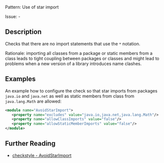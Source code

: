 Pattern: Use of star import

Issue: -

## Description

Checks that there are no import statements that use the `*` notation. 

Rationale: importing all classes from a package or static members from a class leads to tight coupling between packages or classes and might lead to problems when a new version of a library introduces name clashes. 

## Examples

An example how to configure the check so that star imports from packages `java.io` and `java.net` as well as static members from class from `java.lang.Math` are allowed: 

```xml
<module name="AvoidStarImport">
   <property name="excludes" value="java.io,java.net,java.lang.Math"/>
   <property name="allowClassImports" value="false"/>
   <property name="allowStaticMemberImports" value="false"/>
</module>
```

## Further Reading

* [checkstyle - AvoidStarImport](http://checkstyle.sourceforge.net/config_imports.html#AvoidStarImport)
